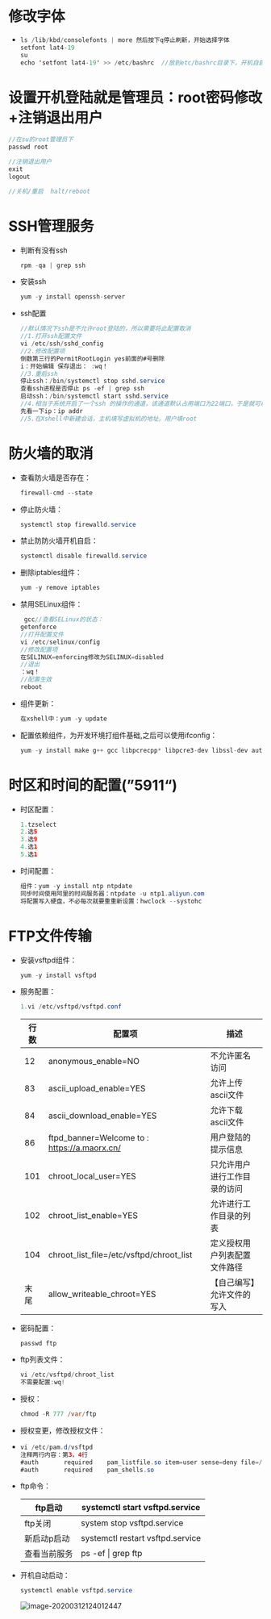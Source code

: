 # 修改字体

- ```java
  ls /lib/kbd/consolefonts | more 然后按下q停止刷新，开始选择字体
  setfont lat4-19
  su
  echo 'setfont lat4-19' >> /etc/bashrc  //放到etc/bashrc目录下，开机自启
  ```

# 设置开机登陆就是管理员：root密码修改+注销退出用户

```java
//在su的root管理员下
passwd root

//注销退出用户
exit
logout

//关机/重启  halt/reboot
```

# SSH管理服务

- 判断有没有ssh

  ```java
  rpm -qa | grep ssh
  ```

- 安装ssh

  ```java
  yum -y install openssh-server
  ```

- ssh配置

  ```Java
  //默认情况下ssh是不允许root登陆的，所以需要将此配置取消
  //1.打开ssh配置文件
  vi /etc/ssh/sshd_config
  //2.修改配置项
  倒数第三行的PermitRootLogin yes前面的#号删除
  i：开始编辑 保存退出： :wq！
  //3.重启ssh
  停止ssh：/bin/systemctl stop sshd.service
  查看ssh进程是否停止 ps -ef | grep ssh
  启动ssh：/bin/systemctl start sshd.service
  //4.相当于系统开启了一个ssh 的操作的通道，该通道默认占用端口为22端口，于是就可以在客户端上下载一个xshell的工具与Linux连接
  先看一下ip：ip addr
  //5.在Xshell中新建会话，主机填写虚拟机的地址。用户填root
  ```

# 防火墙的取消

- 查看防火墙是否存在：

  ```java
  firewall-cmd --state
  ```

- 停止防火墙：

  ```java
  systemctl stop firewalld.service
  ```

- 禁止防防火墙开机自启：

  ```java
  systemctl disable firewalld.service
  ```

- 删除iptables组件：

  ```Java
  yum -y remove iptables
  ```

- 禁用SELinux组件：

  ```java
   gcc//查看SELinux的状态：
  getenforce
  //打开配置文件
  vi /etc/selinux/config
  //修改配置项
  在SELINUX=enforcing修改为SELINUX=disabled
  //退出
  ：wq！
  //配置生效
  reboot
  ```

- 组件更新：

  ```Java
  在xshell中：yum -y update
  ```

- 配置依赖组件，为开发环境打组件基础,之后可以使用ifconfig：

  ```java
  yum -y install make g++ gcc libpcrecpp* libpcre3-dev libssl-dev autoconf automake libtool libncurses5-dev libaio.dev net-tools wget autoconf libaio-devel.x86_64 tree
  ```

# 时区和时间的配置(”5911“)

- 时区配置：

  ```Java
  1.tzselect
  2.选5
  3.选9
  4.选1
  5.选1
  ```

- 时间配置：

  ```java
  组件：yum -y install ntp ntpdate
  同步时间使用阿里的时间服务器：ntpdate -u ntp1.aliyun.com
  将配置写入硬盘，不必每次就要重重新设置：hwclock --systohc
  ```

# FTP文件传输

- 安装vsftpd组件：

  ```java
  yum -y install vsftpd
  ```

- 服务配置：

  ```java
  1.vi /etc/vsftpd/vsftpd.conf
  ```

  | 行数 | 配置项                                       | 描述                         |
  | ---- | -------------------------------------------- | ---------------------------- |
  | 12   | anonymous_enable=NO                          | 不允许匿名访问               |
  | 83   | ascii_upload_enable=YES                      | 允许上传ascii文件            |
  | 84   | ascii_download_enable=YES                    | 允许下载ascii文件            |
  | 86   | ftpd_banner=Welcome to : https://a.maorx.cn/ | 用户登陆的提示信息           |
  | 101  | chroot_local_user=YES                        | 只允许用户进行工作目录的访问 |
  | 102  | chroot_list_enable=YES                       | 允许进行工作目录的列表       |
  | 104  | chroot_list_file=/etc/vsftpd/chroot_list     | 定义授权用户列表配置文件路径 |
  | 末尾 | allow_writeable_chroot=YES                   | 【自己编写】允许文件的写入   |

- 密码配置：

  ```
  passwd ftp
  ```

- ftp列表文件：

  ```java
  vi /etc/vsftpd/chroot_list
  不需要配置:wq!
  ```

- 授权：

  ```java
  chmod -R 777 /var/ftp
  ```

- 授权变更，修改授权文件：

- ```java
  vi /etc/pam.d/vsftpd
  注释两行内容：第3，4行
  #auth       required    pam_listfile.so item=user sense=deny file=/etc/vsftpd/ftpusers onerr=succeed
  #auth       required    pam_shells.so
  
  ```

- ftp命令：

  | ftp启动      | systemctl start vsftpd.service   |
  | ------------ | -------------------------------- |
  | ftp关闭      | system stop vsftpd.service       |
  | 新启动p启动  | systemctl restart vsftpd.service |
  | 查看当前服务 | ps -ef \| grep ftp               |

- 开机自动启动：

  ```java
  systemctl enable vsftpd.service
  ```

  ![image-20200312124012447](C:\Users\91566\AppData\Roaming\Typora\typora-user-images\image-20200312124012447.png)